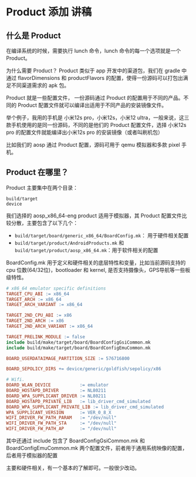 # Product 添加 讲稿

## 什么是 Product

在编译系统的时候，需要执行 lunch 命令，lunch 命令的每一个选项就是一个 Product。

为什么需要 Product？
Product 类似于 app 开发中的渠道包，我们在 gradle 中通过 flavorDimensions 和 productFlavors 的配置，使得一份源码可以打包出满足不同渠道需求的 apk 包。

Product 就是一些配置文件， 一份源码通过 Product 的配置用于不同的产品。不同的 Product 配置文件就可以编译出适用于不同产品的安装镜像文件。

举个例子，我用的手机是 小米12s pro，小米12s，小米12 ultra，一般来说，这三款手机使用的是同一份源码，不同的是他们的 Product 配置文件，选择 小米12s pro 的配置文件就能编译出小米12s pro 的安装镜像（或者叫刷机包）

比如我们的 aosp 通过 Product 配置，源码可用于 qemu 模拟器和多款 pixel 手机。

## Product 在哪里？

Product 主要集中在两个目录：

```
build/target
device
```

我们选择的 aosp_x86_64-eng product 适用于模拟器，其 Product 配置文件比较分散，主要包含了以下几个：


* `build/target/board/generic_x86_64/BoardConfig.mk`： 用于硬件相关配置
* `build/target/product/AndroidProducts.mk` 和 `build/target/product/aosp_x86_64.mk`：用于软件相关的配置

BoardConfig.mk 用于定义和硬件相关的底层特性和变量，比如当前源码支持的 cpu 位数(64/32位)，bootloader 和 kernel, 是否支持摄像头，GPS导航等一些板级特性。

```Makefile
# x86_64 emulator specific definitions
TARGET_CPU_ABI := x86_64
TARGET_ARCH := x86_64
TARGET_ARCH_VARIANT := x86_64

TARGET_2ND_CPU_ABI := x86
TARGET_2ND_ARCH := x86
TARGET_2ND_ARCH_VARIANT := x86_64

TARGET_PRELINK_MODULE := false
include build/make/target/board/BoardConfigGsiCommon.mk
include build/make/target/board/BoardConfigEmuCommon.mk

BOARD_USERDATAIMAGE_PARTITION_SIZE := 576716800

BOARD_SEPOLICY_DIRS += device/generic/goldfish/sepolicy/x86

# Wifi.
BOARD_WLAN_DEVICE           := emulator
BOARD_HOSTAPD_DRIVER        := NL80211
BOARD_WPA_SUPPLICANT_DRIVER := NL80211
BOARD_HOSTAPD_PRIVATE_LIB   := lib_driver_cmd_simulated
BOARD_WPA_SUPPLICANT_PRIVATE_LIB := lib_driver_cmd_simulated
WPA_SUPPLICANT_VERSION      := VER_0_8_X
WIFI_DRIVER_FW_PATH_PARAM   := "/dev/null"
WIFI_DRIVER_FW_PATH_STA     := "/dev/null"
WIFI_DRIVER_FW_PATH_AP      := "/dev/null"
```

其中还通过 include 包含了 BoardConfigGsiCommon.mk 和 BoardConfigEmuCommon.mk 两个配置文件，前者用于通用系统映像的配置，后者用于模拟器的配置

主要和硬件相关，有一个基本的了解即可。一般很少改动。
